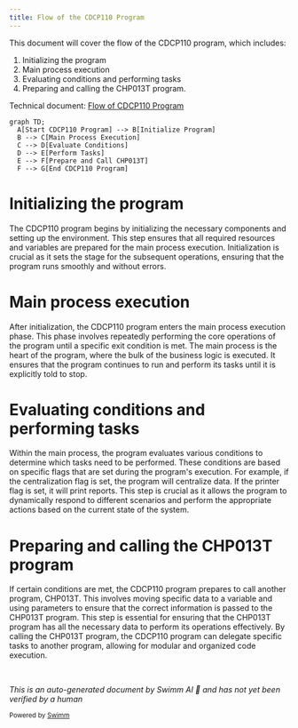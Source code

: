 ```yaml
---
title: Flow of the CDCP110 Program
---
```

This document will cover the flow of the CDCP110 program, which includes:

1. Initializing the program
2. Main process execution
3. Evaluating conditions and performing tasks
4. Preparing and calling the CHP013T program.

Technical document: <SwmLink doc-title="Flow of CDCP110 Program">[Flow of CDCP110 Program](/.swm/flow-of-cdcp110-program.cmerbknb.sw.md)</SwmLink>

```mermaid
graph TD;
  A[Start CDCP110 Program] --> B[Initialize Program]
  B --> C[Main Process Execution]
  C --> D[Evaluate Conditions]
  D --> E[Perform Tasks]
  E --> F[Prepare and Call CHP013T]
  F --> G[End CDCP110 Program]
```

# Initializing the program

The CDCP110 program begins by initializing the necessary components and setting up the environment. This step ensures that all required resources and variables are prepared for the main process execution. Initialization is crucial as it sets the stage for the subsequent operations, ensuring that the program runs smoothly and without errors.

# Main process execution

After initialization, the CDCP110 program enters the main process execution phase. This phase involves repeatedly performing the core operations of the program until a specific exit condition is met. The main process is the heart of the program, where the bulk of the business logic is executed. It ensures that the program continues to run and perform its tasks until it is explicitly told to stop.

# Evaluating conditions and performing tasks

Within the main process, the program evaluates various conditions to determine which tasks need to be performed. These conditions are based on specific flags that are set during the program's execution. For example, if the centralization flag is set, the program will centralize data. If the printer flag is set, it will print reports. This step is crucial as it allows the program to dynamically respond to different scenarios and perform the appropriate actions based on the current state of the system.

# Preparing and calling the CHP013T program

If certain conditions are met, the CDCP110 program prepares to call another program, CHP013T. This involves moving specific data to a variable and using parameters to ensure that the correct information is passed to the CHP013T program. This step is essential for ensuring that the CHP013T program has all the necessary data to perform its operations effectively. By calling the CHP013T program, the CDCP110 program can delegate specific tasks to another program, allowing for modular and organized code execution.

&nbsp;

*This is an auto-generated document by Swimm AI 🌊 and has not yet been verified by a human*

<SwmMeta version="3.0.0" repo-id="Z2l0aHViJTNBJTNBa2VsbG8lM0ElM0Fzd2ltbWlv" repo-name="kello"><sup>Powered by [Swimm](/)</sup></SwmMeta>

